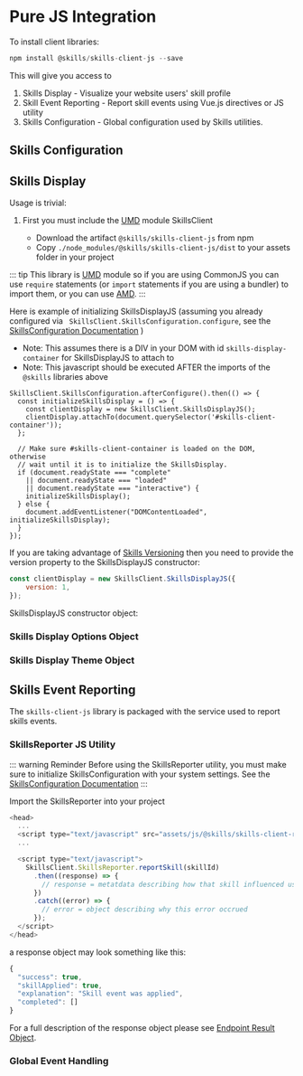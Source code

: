 # Pure JS Integration

To install client libraries:

``` js
npm install @skills/skills-client-js --save
```

This will give you access to 
1. Skills Display - Visualize your website users' skill profile
1. Skill Event Reporting - Report skill events using Vue.js directives or JS utility 
1. Skills Configuration - Global configuration used by Skills utilities.

## Skills Configuration

<import-content path="/skills-client/common/skillsConfiguration/js/clientConfig.html"/>

## Skills Display

<import-content path="/skills-client/common/skillsDisplayIntro.html"/>

Usage is trivial:
1. First you must include the [UMD](https://github.com/umdjs/umd) module SkillsClient
    
    * Download the artifact ```@skills/skills-client-js``` from npm
    * Copy ```./node_modules/@skills/skills-client-js/dist``` to your assets folder in your project

::: tip
This library is [UMD](https://github.com/umdjs/umd) module so if you are using CommonJS you can use ```require``` statements (or ```import``` statements if you are using a bundler) to import them, or you can use [AMD](https://github.com/amdjs/amdjs-api).
:::

Here is example of initializing SkillsDisplayJS (assuming you already configured via ``` SkillsClient.SkillsConfiguration.configure```, see the [SkillsConfiguration Documentation](/skills-client/js.html#skills-configuration) )
* Note: This assumes there is a DIV in your DOM with id ```skills-display-container``` for SkillsDisplayJS to attach to
* Note: This javascript should be executed AFTER the imports of the ```@skills``` libraries above

``` js{3-4,12,14}
SkillsClient.SkillsConfiguration.afterConfigure().then(() => {
  const initializeSkillsDisplay = () => {
    const clientDisplay = new SkillsClient.SkillsDisplayJS();
    clientDisplay.attachTo(document.querySelector('#skills-client-container'));
  };

  // Make sure #skills-client-container is loaded on the DOM, otherwise 
  // wait until it is to initialize the SkillsDisplay.
  if (document.readyState === "complete"
    || document.readyState === "loaded"
    || document.readyState === "interactive") {
    initializeSkillsDisplay();
  } else {
    document.addEventListener("DOMContentLoaded", initializeSkillsDisplay);
  }
});
```

If you are taking advantage of [Skills Versioning](/dashboard/user-guide/skills.html#skills-versioning) then you need to provide the version property to 
the SkillsDisplayJS constructor:

``` js
const clientDisplay = new SkillsClient.SkillsDisplayJS({
    version: 1,
});
```

 SkillsDisplayJS constructor object:

<import-content path="/skills-client/common/skillsDisplayArguments.html"/>


### Skills Display Options Object

<import-content path="/skills-client/common/skillsDisplayOptionsObject.html"/>

### Skills Display Theme Object

<import-content path="/skills-client/common/slillsDisplayTheme.html"/>

## Skills Event Reporting

The ```skills-client-js``` library is packaged with the service used to report skills events.

### SkillsReporter JS Utility

::: warning Reminder
Before using the SkillsReporter utility, you must make sure to initialize SkillsConfiguration
with your system settings.  See the [SkillsConfiguration Documentation](/skills-client/js.html#skills-configuration) 
:::

Import the SkillsReporter into your project

``` js
<head>
  ...
  <script type="text/javascript" src="assets/js/@skills/skills-client-reporter/dist/skills-client-js.umd.min.js" />
  ...

  <script type="text/javascript">
    SkillsClient.SkillsReporter.reportSkill(skillId)
      .then((response) => {
        // response = metatdata describing how that skill influenced user's skills posture
      })
      .catch((error) => {
        // error = object describing why this error occrued
      });
  </script>
</head>
```

a response object may look something like this:
``` js
{
  "success": true,
  "skillApplied": true,
  "explanation": "Skill event was applied",
  "completed": []
}
```

For a full description of the response object please see [Endpoint Result Object](/skills-client/endpoints.html#endpoint-result-object).

### Global Event Handling

<import-content path="/skills-client/common/skillsReporter/globalEventHandling.html"/>
